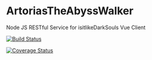 # ArtoriasTheAbyssWalker
Node JS RESTful Service for isitlikeDarkSouls Vue Client

[![Build Status](https://travis-ci.org/mazarag2/ArtoriasTheAbyssWalker.svg?branch=master)](https://travis-ci.org/mazarag2/ArtoriasTheAbyssWalker)

[![Coverage Status](https://coveralls.io/repos/github/mazarag2/ArtoriasTheAbyssWalker/badge.svg?branch=master)](https://coveralls.io/github/mazarag2/ArtoriasTheAbyssWalker?branch=master)



